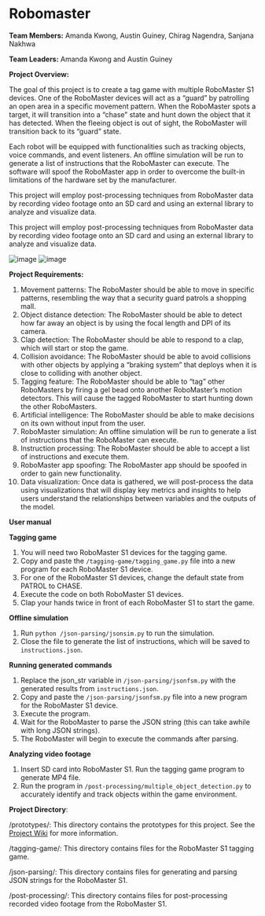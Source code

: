 # Robomaster

**Team Members:** Amanda Kwong, Austin Guiney, Chirag Nagendra, Sanjana Nakhwa

**Team Leaders:** Amanda Kwong and Austin Guiney

**Project Overview:**

The goal of this project is to create a tag game with multiple RoboMaster S1 devices. One of the RoboMaster devices will act as a “guard” by patrolling an open area in a specific movement pattern. When the RoboMaster spots a target, it will transition into a “chase” state and hunt down the object that it has detected. When the fleeing object is out of sight, the RoboMaster will transition back to its “guard” state. 

Each robot will be equipped with functionalities such as tracking objects, voice commands, and event listeners. An offline simulation will be run to generate a list of instructions that the RoboMaster can execute. The software will spoof the RoboMaster app in order to overcome the built-in limitations of the hardware set by the manufacturer.

This project will employ post-processing techniques from RoboMaster data by recording video footage onto an SD card and using an external library to analyze and visualize data. 

This project will employ post-processing techniques from RoboMaster data by recording video footage onto an SD
card and using an external library to analyze and visualize data. 

![image](https://technabob.com/blog/wp-content/uploads/2019/06/dji_robomaster_s1_robot_3.jpg)
![image](https://pavcreations.com/wp-content/uploads/2022/05/pav-creations-enemy-AI-diagram-finite-state-machine3.png)

**Project Requirements:**
1. Movement patterns: The RoboMaster should be able to move in specific patterns, resembling the way that a security guard patrols a shopping mall.
2. Object distance detection: The RoboMaster should be able to detect how far away an object is by using the focal length and DPI of its camera.
3. Clap detection: The RoboMaster should be able to respond to a clap, which will start or stop the game.
4. Collision avoidance: The RoboMaster should be able to avoid collisions with other objects by applying a “braking system” that deploys when it is close to colliding with another object.
5. Tagging feature: The RoboMaster should be able to “tag” other RoboMasters by firing a gel bead onto another RoboMaster’s motion detectors. This will cause the tagged RoboMaster to start hunting down the other RoboMasters.
6. Artificial intelligence: The RoboMaster should be able to make decisions on its own without input from the user.
7. RoboMaster simulation: An offline simulation will be run to generate a list of instructions that the RoboMaster can execute.
8. Instruction processing: The RoboMaster should be able to accept a list of instructions and execute them.
9. RoboMaster app spoofing: The RoboMaster app should be spoofed in order to gain new functionality.
10. Data visualization: Once data is gathered, we will post-process the data using visualizations that will display key metrics and insights to help users understand the relationships between variables and the outputs of the model.

**User manual**

**Tagging game**

1. You will need two RoboMaster S1 devices for the tagging game.
2. Copy and paste the ``/tagging-game/tagging_game.py`` file into a new program for each RoboMaster S1 device.
3. For one of the RoboMaster S1 devices, change the default state from PATROL to CHASE.
4. Execute the code on both RoboMaster S1 devices.
5. Clap your hands twice in front of each RoboMaster S1 to start the game.

**Offline simulation**
1. Run ``python /json-parsing/jsonsim.py`` to run the simulation.
2. Close the file to generate the list of instructions, which will be saved to ``instructions.json``.

**Running generated commands**
1. Replace the json_str variable in ```/json-parsing/jsonfsm.py``` with the generated results from ``instructions.json``.
2. Copy and paste the ``/json-parsing/jsonfsm.py`` file into a new program for the RoboMaster S1 device.
3. Execute the program.
4. Wait for the RoboMaster to parse the JSON string (this can take awhile with long JSON strings).
5. The RoboMaster will begin to execute the commands after parsing.

**Analyzing video footage**
1. Insert SD card into RoboMaster S1. Run the tagging game program to generate MP4 file.
2. Run the program in ```/post-processing/multiple_object_detection.py``` to accurately identify and track objects within the game environment.

**Project Directory**:

/prototypes/: This directory contains the prototypes for this project. See the [Project Wiki](https://github.com/amandakwong898/robomaster/wiki/Prototypes) for more information.

/tagging-game/: This directory contains files for the RoboMaster S1 tagging game.

/json-parsing/: This directory contains files for generating and parsing JSON strings for the RoboMaster S1.

/post-processing/: This directory contains files for post-processing recorded video footage from the RoboMaster S1.
